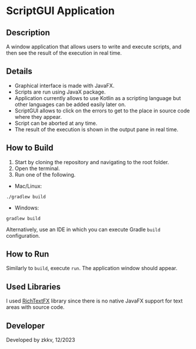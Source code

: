 # ScriptGUI Application

## Description
A window application that allows users to write and execute scripts, and then see the result of the execution in real time.

## Details
- Graphical interface is made with JavaFX.
- Scripts are run using JavaX package.
- Application currently allows to use Kotlin as a scripting language but other languages can be added easily later on.
- ScriptGUI allows to click on the errors to get to the place in source code where they appear.
- Script can be aborted at any time.
- The result of the execution is shown in the output pane in real time.

## How to Build
1. Start by cloning the repository and navigating to the root folder.
2. Open the terminal.
3. Run one of the following.
- Mac/Linux:
```
./gradlew build
```
- Windows:
```
gradlew build
```
Alternatively, use an IDE in which you can execute Gradle `build` configuration.

## How to Run
Similarly to `build`, execute `run`. The application window should appear.

## Used Libraries
I used [RichTextFX](https://github.com/FXMisc/RichTextFX) library since there is no native JavaFX support for text areas with source code.

## Developer
Developed by zkkv, 12/2023
